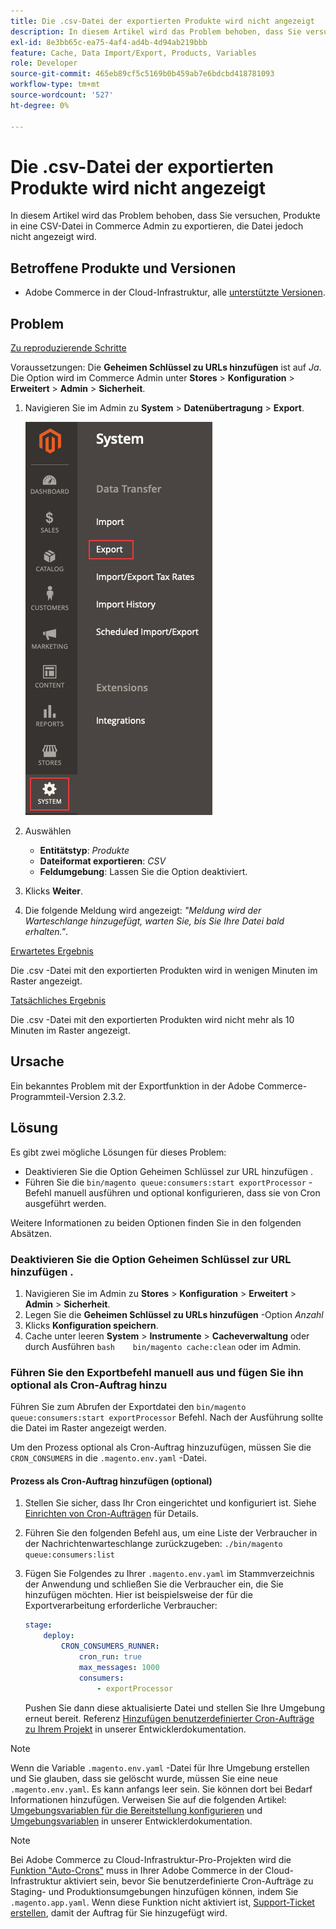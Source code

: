 ```yaml
---
title: Die .csv-Datei der exportierten Produkte wird nicht angezeigt
description: In diesem Artikel wird das Problem behoben, dass Sie versuchen, Produkte in eine CSV-Datei in Commerce Admin zu exportieren, die Datei jedoch nicht angezeigt wird.
exl-id: 8e3bb65c-ea75-4af4-ad4b-4d94ab219bbb
feature: Cache, Data Import/Export, Products, Variables
role: Developer
source-git-commit: 465eb89cf5c5169b0b459ab7e6bdcbd418781093
workflow-type: tm+mt
source-wordcount: '527'
ht-degree: 0%

---
```


# Die .csv-Datei der exportierten Produkte wird nicht angezeigt

In diesem Artikel wird das Problem behoben, dass Sie versuchen, Produkte in eine CSV-Datei in Commerce Admin zu exportieren, die Datei jedoch nicht angezeigt wird.

## Betroffene Produkte und Versionen

* Adobe Commerce in der Cloud-Infrastruktur, alle [unterstützte Versionen](https://magento.com/sites/default/files/magento-software-lifecycle-policy.pdf).

## Problem

<u>Zu reproduzierende Schritte</u>

Voraussetzungen: Die **Geheimen Schlüssel zu URLs hinzufügen** ist auf *Ja*. Die Option wird im Commerce Admin unter **Stores** > **Konfiguration** > **Erweitert** > **Admin** > **Sicherheit**.

1. Navigieren Sie im Admin zu **System** > **Datenübertragung** > **Export**.

   ![magento_export_products_2.3.4.png](assets/magento_export_products_2.3.4.png)

1. Auswählen
   * **Entitätstyp**: *Produkte*
   * **Dateiformat exportieren**: *CSV*
   * **Feldumgebung**: Lassen Sie die Option deaktiviert.
1. Klicks **Weiter**.
1. Die folgende Meldung wird angezeigt: *&quot;Meldung wird der Warteschlange hinzugefügt, warten Sie, bis Sie Ihre Datei bald erhalten.&quot;*.

<u>Erwartetes Ergebnis</u>

Die .csv -Datei mit den exportierten Produkten wird in wenigen Minuten im Raster angezeigt.

<u>Tatsächliches Ergebnis</u>

Die .csv -Datei mit den exportierten Produkten wird nicht mehr als 10 Minuten im Raster angezeigt.

## Ursache

Ein bekanntes Problem mit der Exportfunktion in der Adobe Commerce-Programmteil-Version 2.3.2.

## Lösung

Es gibt zwei mögliche Lösungen für dieses Problem:

* Deaktivieren Sie die Option Geheimen Schlüssel zur URL hinzufügen .
* Führen Sie die `bin/magento queue:consumers:start exportProcessor` -Befehl manuell ausführen und optional konfigurieren, dass sie von Cron ausgeführt werden.

Weitere Informationen zu beiden Optionen finden Sie in den folgenden Absätzen.

### Deaktivieren Sie die Option Geheimen Schlüssel zur URL hinzufügen .

1. Navigieren Sie im Admin zu **Stores** > **Konfiguration** > **Erweitert** > **Admin** > **Sicherheit**.
1. Legen Sie die **Geheimen Schlüssel zu URLs hinzufügen** -Option *Anzahl*
1. Klicks **Konfiguration speichern**.
1. Cache unter leeren **System** > **Instrumente** > **Cacheverwaltung** oder durch Ausführen    ```bash    bin/magento cache:clean``` oder im Admin.

### Führen Sie den Exportbefehl manuell aus und fügen Sie ihn optional als Cron-Auftrag hinzu

Führen Sie zum Abrufen der Exportdatei den `bin/magento queue:consumers:start exportProcessor` Befehl. Nach der Ausführung sollte die Datei im Raster angezeigt werden.


Um den Prozess optional als Cron-Auftrag hinzuzufügen, müssen Sie die `CRON_CONSUMERS` in die `.magento.env.yaml` -Datei.

#### Prozess als Cron-Auftrag hinzufügen (optional)

1. Stellen Sie sicher, dass Ihr Cron eingerichtet und konfiguriert ist. Siehe [Einrichten von Cron-Aufträgen](/docs/commerce-cloud-service/user-guide/configure/app/properties/crons-property.html) für Details.
1. Führen Sie den folgenden Befehl aus, um eine Liste der Verbraucher in der Nachrichtenwarteschlange zurückzugeben:     `./bin/magento queue:consumers:list`
1. Fügen Sie Folgendes zu Ihrer `.magento.env.yaml` im Stammverzeichnis der Anwendung und schließen Sie die Verbraucher ein, die Sie hinzufügen möchten. Hier ist beispielsweise der für die Exportverarbeitung erforderliche Verbraucher:

   ```yaml
   stage:
       deploy:
           CRON_CONSUMERS_RUNNER:
               cron_run: true
               max_messages: 1000
               consumers:
                   - exportProcessor
   ```

   Pushen Sie dann diese aktualisierte Datei und stellen Sie Ihre Umgebung erneut bereit. Referenz [Hinzufügen benutzerdefinierter Cron-Aufträge zu Ihrem Projekt](/docs/commerce-cloud-service/user-guide/configure/app/properties/crons-property.html#add-custom-cron-jobs-to-your-project) in unserer Entwicklerdokumentation.

>[!NOTE]
>
>Wenn die Variable `.magento.env.yaml` -Datei für Ihre Umgebung erstellen und Sie glauben, dass sie gelöscht wurde, müssen Sie eine neue `.magento.env.yaml`. Es kann anfangs leer sein. Sie können dort bei Bedarf Informationen hinzufügen. Verweisen Sie auf die folgenden Artikel: [Umgebungsvariablen für die Bereitstellung konfigurieren](/docs/commerce-cloud-service/user-guide/configure/env/configure-env-yaml.html) und [Umgebungsvariablen](/docs/commerce-cloud-service/user-guide/configure/env/stage/variables-intro.html) in unserer Entwicklerdokumentation.

>[!NOTE]
>
>Bei Adobe Commerce zu Cloud-Infrastruktur-Pro-Projekten wird die [Funktion &quot;Auto-Crons&quot;](/docs/commerce-cloud-service/user-guide/configure/app/properties/crons-property.html?lang=en#crontab) muss in Ihrer Adobe Commerce in der Cloud-Infrastruktur aktiviert sein, bevor Sie benutzerdefinierte Cron-Aufträge zu Staging- und Produktionsumgebungen hinzufügen können, indem Sie `.magento.app.yaml`. Wenn diese Funktion nicht aktiviert ist, [Support-Ticket erstellen](/help/help-center-guide/help-center/magento-help-center-user-guide.md#submit-ticket), damit der Auftrag für Sie hinzugefügt wird.
